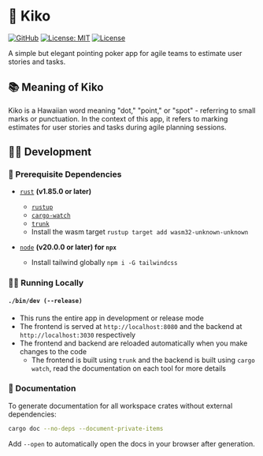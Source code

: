 # 🫵 Kiko

[![GitHub](https://img.shields.io/badge/github-kiko-8da0cb?logo=GitHub)](https://github.com/SeedyROM/kiko)
[![License: MIT](https://img.shields.io/badge/license-MIT-yellow.svg)](https://opensource.org/licenses/MIT)
[![License](https://img.shields.io/badge/license-Apache_2.0-blue.svg)](https://opensource.org/licenses/Apache-2.0)

A simple but elegant pointing poker app for agile teams
to estimate user stories and tasks.

## 📚 Meaning of Kiko
Kiko is a Hawaiian word meaning "dot," "point," or "spot" - referring to small marks or punctuation. In the context of this app, it refers to marking estimates for user stories and tasks during agile planning sessions.

## 👨‍💻 Development

### 📓 Prerequisite Dependencies
- [`rust`](https://www.rust-lang.org/tools/install) **(v1.85.0 or later)**
    - [`rustup`](https://rustup.rs/)
    - [`cargo-watch`](https://crates.io/crates/cargo-watch)
    - [`trunk`](https://crates.io/crates/trunk)
    - Install the wasm target `rustup target add wasm32-unknown-unknown`

- [`node`](https://nodejs.org/en/download/) **(v20.0.0 or later) for `npx`**
    - Install tailwind globally `npm i -G tailwindcss`

### 🏃‍♂️ Running Locally

#### `./bin/dev (--release)`
- This runs the entire app in development or release mode
- The frontend is served at `http://localhost:8080` and the backend at `http://localhost:3030` respectively
- The frontend and backend are reloaded automatically when you make changes to the code
    - The frontend is built using `trunk` and the backend is built using `cargo watch`, read the documentation on each tool for more details

### 📖 Documentation

To generate documentation for all workspace crates without external dependencies:

```bash
cargo doc --no-deps --document-private-items
```

Add `--open` to automatically open the docs in your browser after generation.
